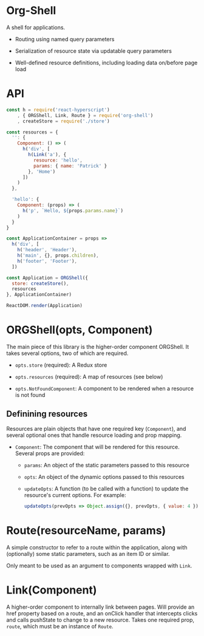 # Org-Shell

A shell for applications.

  * Routing using named query parameters

  * Serialization of resource state via updatable query parameters

  * Well-defined resource definitions, including loading data on/before page
    load

# API

```js
const h = require('react-hyperscript')
    , { ORGShell, Link, Route } = require('org-shell')
    , createStore = require('./store')

const resources = {
  '': {
    Component: () => (
      h('div', [
        h(Link('a'), {
          resource: 'hello',
          params: { name: 'Patrick' }
        }, 'Home')
      ])
    )
  },

  'hello': {
    Component: (props) => (
      h('p', `Hello, ${props.params.name}`)
    )
  }
}

const ApplicationContainer = props =>
  h('div', [
    h('header', 'Header'),
    h('main', {}, props.children),
    h('footer', 'Footer'),
  ])

const Application = ORGShell({
  store: createStore(),
  resources
}, ApplicationContainer)

ReactDOM.render(Application)
```

# ORGShell(opts, Component)

The main piece of this library is the higher-order component ORGShell. It takes several options, two of which are required.

  * `opts.store` (required): A Redux store

  * `opts.resources` (required): A map of resources (see below)

  * `opts.NotFoundComponent`: A component to be rendered when a resource is not found

## Definining resources

Resources are plain objects that have one required key (`Component`), and several optional ones that handle resource loading and prop mapping.

  * `Component`: The component that will be rendered for this resource. Several props are provided:

    - `params`: An object of the static parameters passed to this resource

    - `opts`: An object of the dynamic options passed to this resources

    - `updateOpts`: A function (to be called with a function) to update the resource's current options. For example:

        ```js
        updateOpts(prevOpts => Object.assign({}, prevOpts, { value: 4 }))
        ```

# Route(resourceName, params)

A simple constructor to refer to a route within the application, along with (optionally) some static parameters, such as an item ID or similar.

Only meant to be used as an argument to components wrapped with `Link`.

# Link(Component)

A higher-order component to internally link between pages. Will provide an href property based on a route, and an onClick handler that intercepts clicks and calls pushState to change to a new resource. Takes one required prop, `route`, which must be an instance of `Route`.
